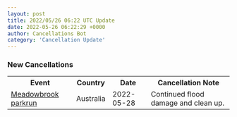```yaml
---
layout: post
title: 2022/05/26 06:22 UTC Update
date: 2022-05-26 06:22:29 +0000
author: Cancellations Bot
category: 'Cancellation Update'
---
```


<h3>New Cancellations</h3>
<div class='hscrollable'>
<table style='width: 100%'>
    <tr>
        <th>Event</th>
        <th>Country</th>
        <th>Date</th>
        <th>Cancellation Note</th>
    </tr>
    <tr>
        <td><a href="https://www.parkrun.com.au/meadowbrook">Meadowbrook parkrun</a></td>
        <td>Australia</td>
        <td>2022-05-28</td>
        <td>Continued flood damage and clean up.</td>
    </tr>
</table>
</div>
